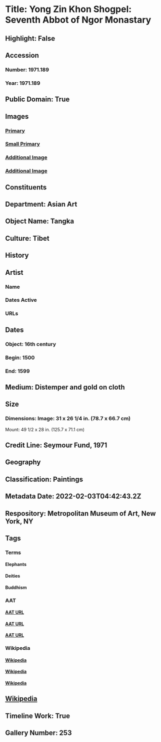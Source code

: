# Title: Yong Zin Khon Shogpel: Seventh Abbot of Ngor Monastary
## Highlight: False
## Accession
### Number: 1971.189
### Year: 1971.189
## Public Domain: True
## Images
### [Primary](https://images.metmuseum.org/CRDImages/as/original/DT5219.jpg)
### [Small Primary](https://images.metmuseum.org/CRDImages/as/web-large/DT5219.jpg)
### [Additional Image](https://images.metmuseum.org/CRDImages/as/original/DP276972.jpg)
### [Additional Image](https://images.metmuseum.org/CRDImages/as/original/DP276973.jpg)
## Constituents
## Department: Asian Art
## Object Name: Tangka
## Culture: Tibet
## History
## Artist
### Name
### Dates Active
### URLs
## Dates
### Object: 16th century
### Begin: 1500
### End: 1599
## Medium: Distemper and gold on cloth
## Size
### Dimensions: Image: 31 x 26 1/4 in. (78.7 x 66.7 cm)
Mount: 49 1/2 x 28 in. (125.7 x 71.1 cm)
## Credit Line: Seymour Fund, 1971
## Geography
## Classification: Paintings
## Metadata Date: 2022-02-03T04:42:43.2Z
## Respository: Metropolitan Museum of Art, New York, NY
## Tags
### Terms
#### Elephants
#### Deities
#### Buddhism
### AAT
#### [AAT URL](http://vocab.getty.edu/page/aat/300250160)
#### [AAT URL](http://vocab.getty.edu/page/aat/300343850)
#### [AAT URL](http://vocab.getty.edu/page/aat/300073738)
### Wikipedia
#### [Wikipedia]()
#### [Wikipedia]()
#### [Wikipedia]()
## [Wikipedia](https://www.wikidata.org/wiki/Q78916987)
## Timeline Work: True
## Gallery Number: 253